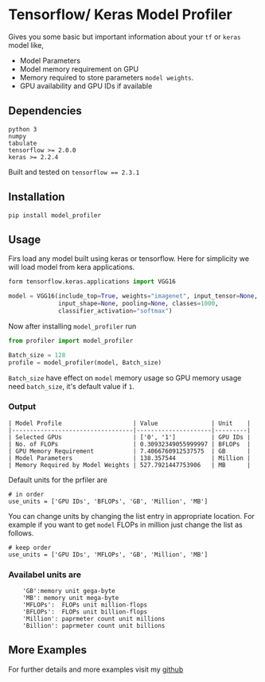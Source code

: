 # Tensorflow/ Keras Model Profiler

Gives you some basic but important information about your `tf` or `keras` model like,

* Model Parameters
* Model memory requirement on GPU
* Memory required to store parameters `model weights`.
* GPU availability and GPU IDs if available

## Dependencies

```
python 3
numpy 
tabulate
tensorflow >= 2.0.0
keras >= 2.2.4
```
Built and tested on `tensorflow == 2.3.1`

## Installation 

```
pip install model_profiler
```

## Usage

Firs load any model built using keras or tensorflow. Here for simplicity we will load model from kera applications.

```python
form tensorflow.keras.applications import VGG16

model = VGG16(include_top=True, weights="imagenet", input_tensor=None,
              input_shape=None, pooling=None, classes=1000,
              classifier_activation="softmax")
```

Now after installing `model_profiler` run

```python
from profiler import model_profiler

Batch_size = 128
profile = model_profiler(model, Batch_size)
```
`Batch_size` have effect on `model` memory usage so GPU memory usage need `batch_size`, it's default value if `1`.

### Output

```
| Model Profile                    | Value               | Unit    |
|----------------------------------|---------------------|---------|
| Selected GPUs                    | ['0', '1']          | GPU IDs |
| No. of FLOPs                     | 0.30932349055999997 | BFLOPs  |
| GPU Memory Requirement           | 7.4066760912537575  | GB      |
| Model Parameters                 | 138.357544          | Million |
| Memory Required by Model Weights | 527.7921447753906   | MB      |
```
Default units for the prfiler are

```
# in order 
use_units = ['GPU IDs', 'BFLOPs', 'GB', 'Million', 'MB']

```
You can change units by changing the list entry in appropriate location. For example if you want to get `model` FLOPs in million just change the list as follows.

```
# keep order 
use_units = ['GPU IDs', 'MFLOPs', 'GB', 'Million', 'MB']
```
### Availabel units are
```
    'GB':memory unit gega-byte
    'MB': memory unit mega-byte
    'MFLOPs':  FLOPs unit million-flops
    'BFLOPs':  FLOPs unit billion-flops
    'Million': paprmeter count unit millions
    'Billion': paprmeter count unit billions

```
## More Examples

For further details and more examples visit my [github](https://github.com/Mr-TalhaIlyas/Tensorflow-Keras-Model-Profiler)
